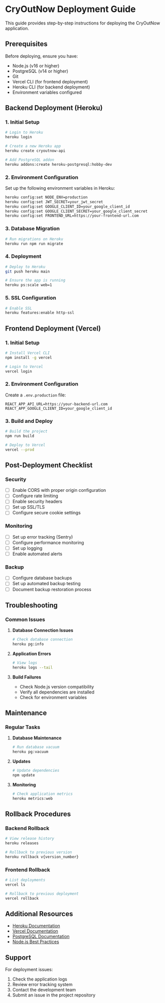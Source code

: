 # CryOutNow Deployment Guide

This guide provides step-by-step instructions for deploying the CryOutNow application.

## Prerequisites

Before deploying, ensure you have:

- Node.js (v16 or higher)
- PostgreSQL (v14 or higher)
- Git
- Vercel CLI (for frontend deployment)
- Heroku CLI (for backend deployment)
- Environment variables configured

## Backend Deployment (Heroku)

### 1. Initial Setup

```bash
# Login to Heroku
heroku login

# Create a new Heroku app
heroku create cryoutnow-api

# Add PostgreSQL addon
heroku addons:create heroku-postgresql:hobby-dev
```

### 2. Environment Configuration

Set up the following environment variables in Heroku:

```bash
heroku config:set NODE_ENV=production
heroku config:set JWT_SECRET=your_jwt_secret
heroku config:set GOOGLE_CLIENT_ID=your_google_client_id
heroku config:set GOOGLE_CLIENT_SECRET=your_google_client_secret
heroku config:set FRONTEND_URL=https://your-frontend-url.com
```

### 3. Database Migration

```bash
# Run migrations on Heroku
heroku run npm run migrate
```

### 4. Deployment

```bash
# Deploy to Heroku
git push heroku main

# Ensure the app is running
heroku ps:scale web=1
```

### 5. SSL Configuration

```bash
# Enable SSL
heroku features:enable http-ssl
```

## Frontend Deployment (Vercel)

### 1. Initial Setup

```bash
# Install Vercel CLI
npm install -g vercel

# Login to Vercel
vercel login
```

### 2. Environment Configuration

Create a `.env.production` file:

```env
REACT_APP_API_URL=https://your-backend-url.com
REACT_APP_GOOGLE_CLIENT_ID=your_google_client_id
```

### 3. Build and Deploy

```bash
# Build the project
npm run build

# Deploy to Vercel
vercel --prod
```

## Post-Deployment Checklist

### Security
- [ ] Enable CORS with proper origin configuration
- [ ] Configure rate limiting
- [ ] Enable security headers
- [ ] Set up SSL/TLS
- [ ] Configure secure cookie settings

### Monitoring
- [ ] Set up error tracking (Sentry)
- [ ] Configure performance monitoring
- [ ] Set up logging
- [ ] Enable automated alerts

### Backup
- [ ] Configure database backups
- [ ] Set up automated backup testing
- [ ] Document backup restoration process

## Troubleshooting

### Common Issues

1. **Database Connection Issues**
   ```bash
   # Check database connection
   heroku pg:info
   ```

2. **Application Errors**
   ```bash
   # View logs
   heroku logs --tail
   ```

3. **Build Failures**
   - Check Node.js version compatibility
   - Verify all dependencies are installed
   - Check for environment variables

## Maintenance

### Regular Tasks

1. **Database Maintenance**
   ```bash
   # Run database vacuum
   heroku pg:vacuum
   ```

2. **Updates**
   ```bash
   # Update dependencies
   npm update
   ```

3. **Monitoring**
   ```bash
   # Check application metrics
   heroku metrics:web
   ```

## Rollback Procedures

### Backend Rollback

```bash
# View release history
heroku releases

# Rollback to previous version
heroku rollback v{version_number}
```

### Frontend Rollback

```bash
# List deployments
vercel ls

# Rollback to previous deployment
vercel rollback
```

## Additional Resources

- [Heroku Documentation](https://devcenter.heroku.com/)
- [Vercel Documentation](https://vercel.com/docs)
- [PostgreSQL Documentation](https://www.postgresql.org/docs/)
- [Node.js Best Practices](https://nodejs.org/en/docs/guides/nodejs-docker-webapp/)

## Support

For deployment issues:
1. Check the application logs
2. Review error tracking system
3. Contact the development team
4. Submit an issue in the project repository 